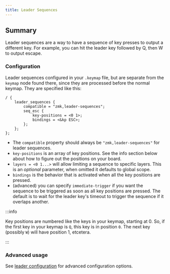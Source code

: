```yaml
---
title: Leader Sequences
---
```


## Summary

Leader sequences are a way to have a sequence of key presses to output a different key. For example, you can hit the leader key followed by Q, then W to output escape.

### Configuration

Leader sequences configured in your `.keymap` file, but are separate from the `keymap` node found there, since they are processed before the normal keymap. They are specified like this:

```
/ {
	leader_sequences {
		compatible = "zmk,leader-sequences";
		seq_esc {
			key-positions = <0 1>;
			bindings = <&kp ESC>;
		};
	};
};
```

- The `compatible` property should always be `"zmk,leader-sequences"` for leader sequences.
- `key-positions` is an array of key positions. See the info section below about how to figure out the positions on your board.
- `layers = <0 1...>` will allow limiting a sequence to specific layers. This is an _optional_ parameter, when omitted it defaults to global scope.
- `bindings` is the behavior that is activated when all the key positions are pressed.
- (advanced) you can specify `immediate-trigger` if you want the sequence to be triggered as soon as all key positions are pressed. The default is to wait for the leader key's timeout to trigger the sequence if it overlaps another.

:::info

Key positions are numbered like the keys in your keymap, starting at 0. So, if the first key in your keymap is `Q`, this key is in position `0`. The next key (possibly `W`) will have position 1, etcetera.

:::

### Advanced usage

See [leader configuration](/docs/config/leader) for advanced configuration options.

